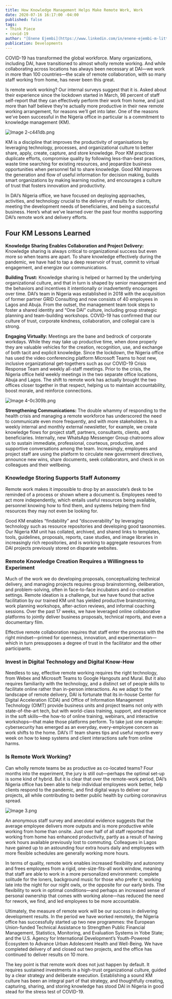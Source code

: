 ```yaml
---
title: How Knowledge Management Helps Make Remote Work, Work
date: 2020-07-16 16:17:00 -04:00
published: false
tags:
- Think Piece
- covid-19
author: "[Enene Ejembi](https://www.linkedin.com/in/enene-ejembi-m-litt-ckm-5b452071/) "
publication: Developments
---
```


COVID-19 has transformed the global workforce. Many organizations, including DAI, have transitioned to almost wholly remote working. And while collaborating across locations has always been necessary at DAI—we work in more than 100 countries—the scale of remote collaboration, with so many staff working from home, has never been this great. 

Is remote work working? Our internal surveys suggest that it is. Asked about their experience since the lockdown started in March, 98 percent of staff self-report that they can effectively perform their work from home, and just more than half believe they’re actually more productive in their new remote working arrangement, for reasons we’ll get into later. One of the reasons we’ve been successful in the Nigeria office in particular is a commitment to knowledge management (KM). 



![Image 2-c441db.png](/uploads/Image%202-c441db.png)

KM is a discipline that improves the productivity of organisations by leveraging technology, processes, and organizational culture to better share, apply, create, capture, and store knowledge. Poor KM practices duplicate efforts, compromise quality by following less-than-best practices, waste time searching for existing resources, and jeopardize business opportunities when personnel fail to share knowledge. Good KM improves the generation and flow of useful information for decision making, builds smart organizations by making learning routine, and encourages a culture of trust that fosters innovation and productivity.
 
In DAI’s Nigeria office, we have focused on deploying approaches, activities, and technology crucial to the delivery of results for clients, meeting the development needs of beneficiaries, and being a successful business. Here’s what we’ve learned over the past four months supporting DAI’s remote work and delivery efforts.

## Four KM Lessons Learned

**Knowledge Sharing Enables Collaboration and Project Delivery:** Knowledge sharing is always critical to organizational success but even more so when teams are apart. To share knowledge effectively during the pandemic, we have had to tap a deep reservoir of trust, commit to virtual engagement, and energize our communications. 

**Building Trust:** Knowledge sharing is helped or harmed by the underlying organizational culture, and that in turn is shaped by senior management and the behaviors and incentives it intentionally or inadvertently encourages over time. DAI’s team in Nigeria was established in 2018 with the acquisition of former partner GRID Consulting and now consists of 40 employees in Lagos and Abuja. From the outset, the management team took steps to foster a shared identity and “One DAI” culture, including group strategic planning and team-building workshops. COVID-19 has confirmed that our culture of trust, corporate kindness, collaboration, and collegial care is strong. 

**Engaging Virtually:** Meetings are the bane and bedrock of corporate workdays. While they may take up productive time, when done properly they are valuable vehicles for the creation, recognition, use, and exchange of both tacit and explicit knowledge. Since the lockdown, the Nigeria office has used the video conferencing platform Microsoft Teams to host new, inclusive organizational get-togethers such as our COVID-19 Crisis Response Team and weekly all-staff meetings. Prior to the crisis, the Nigeria office held weekly meetings in the two separate office locations, Abuja and Lagos. The shift to remote work has actually brought the two offices closer together in that respect, helping us to maintain accountability, boost morale, and reinforce connections.

![Image 4-0c309b.png](/uploads/Image%204-0c309b.png)

**Strengthening Communications:** The double whammy of responding to the health crisis and managing a remote workforce has underscored the need to communicate even more frequently, and with more stakeholders. In a weekly internal and monthly external newsletter, for example, we create knowledge flows for project staff, partners, consultants, clients, and beneficiaries. Internally, new WhatsApp Messenger Group chatrooms allow us to sustain immediate, professional, courteous, productive, and supportive conversations among the team. Increasingly, employees and project staff are using the platform to circulate new government directives, announce new wins, share documents, seek collaborators, and check in on colleagues and their wellbeing. 

### Knowledge Storing Supports Staff Autonomy

Remote work makes it impossible to drop by an associate’s desk to be reminded of a process or shown where a document is. Employees need to act more independently, which entails useful resources being available, personnel knowing how to find them, and systems helping them find resources they may not even be looking for. 

Good KM enables “findability” and “discoverability” by leveraging technology such as resource repositories and developing good taxonomies. Our Nigeria KM unit has collated, archived, and shared links to templates, tools, guidelines, proposals, reports, case studies, and image libraries in increasingly rich repositories, and is working to aggregate resources from DAI projects previously stored on disparate websites.  

### Remote Knowledge Creation Requires a Willingness to Experiment 

Much of the work we do developing proposals, conceptualizing technical delivery, and managing projects requires group brainstorming, deliberation, and problem-solving, often in face-to-face incubators and co-creation settings. Remote ideation is a challenge, but we have found that active facilitation by our trained KM unit has yielded productive brainstorming, work planning workshops, after-action reviews, and informal coaching sessions. Over the past 17 weeks, we have leveraged online collaborative platforms to jointly deliver business proposals, technical reports, and even a documentary film.

Effective remote collaboration requires that staff enter the process with the right mindset—primed for openness, innovation, and experimentation—which in turn presupposes a degree of trust in the facilitator and the other participants. 

### Invest in Digital Technology and Digital Know-How

Needless to say, effective remote working requires the right technology, from Webex and Microsoft Teams to Google Hangouts and Mural. But it also requires familiarity with the technology, and a distinct set of people skills to facilitate online rather than in-person interactions. As we adapt to the landscape of remote delivery, DAI is fortunate that its in-house Center for Digital Acceleration (CDA) and Office of Information Management Technology (OIMT) provide business units and project teams not only with state-of-the-art tech, but with world-class training, support, and experience in the soft skills—the how-to of online training, webinars, and interactive workshops—that make those platforms perform. To take just one example: cybersecurity has emerged as an everyday, every-employee concern as work shifts to the home. DAI’s IT team shares tips and useful reports every week on how to keep systems and client interactions safe from online harms. 

### Is Remote Work Working?

Can wholly remote teams be as productive as co-located teams? Four months into the experiment, the jury is still out—perhaps the optimal set-up is some kind of hybrid. But it is clear that over the remote-work period, DAI’s Nigeria office has been able to help individual employees work better, help clients respond to the pandemic, and find digital ways to deliver our projects, all while contributing to better public health by curbing coronavirus spread. 

![Image 3.png](/uploads/Image%203.png)

An anonymous staff survey and anecdotal evidence suggests that the average employee delivers more outputs and is more productive while working from home than onsite. Just over half of all staff reported that working from home has enhanced productivity, partly as a result of having work hours available previously lost to commuting. Colleagues in Lagos have gained up to an astounding four extra hours daily and employees with more flexible schedules are generally working more hours. 

In terms of quality, remote work enables increased flexibility and autonomy and frees employees from a rigid, one-size-fits-all work window, meaning that staff are able to work in a more personalized environment: complete solitude for the loners, background music for those who prefer it; working late into the night for our night owls, or the opposite for our early birds. The flexibility to work in optimal conditions—and perhaps an increased sense of personal ownership that comes with working alone—has reduced the need for rework, we find, and led employees to be more accountable. 

Ultimately, the measure of remote work will be our success in delivering development results. In the period we have worked remotely, the Nigeria office has successfully started up two new programmes: the European Union-funded Technical Assistance to Strengthen Public Financial Management, Statistics, Monitoring, and Evaluation Systems in Yobe State; and the U.S. Agency for International Development’s Youth-Powered Ecosystem to Advance Urban Adolescent Health and Well-Being. We have completed delivery of and closed out two projects, and the office has continued to deliver results on 10 more. 

The key point is that remote work does not just happen by default. It requires sustained investments in a high-trust organizational culture, guided by a clear strategy and deliberate execution. Establishing a sound KM culture has been an integral part of that strategy, and thoughtfully creating, capturing, sharing, and storing knowledge has stood DAI in Nigeria in good stead for the stress test of COVID-19. 
